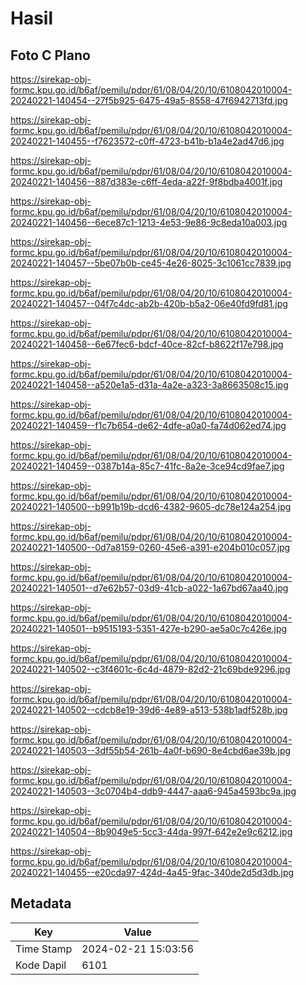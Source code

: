 # Hasil

## Foto C Plano

https://sirekap-obj-formc.kpu.go.id/b6af/pemilu/pdpr/61/08/04/20/10/6108042010004-20240221-140454--27f5b925-6475-49a5-8558-47f6942713fd.jpg

https://sirekap-obj-formc.kpu.go.id/b6af/pemilu/pdpr/61/08/04/20/10/6108042010004-20240221-140455--f7623572-c0ff-4723-b41b-b1a4e2ad47d6.jpg

https://sirekap-obj-formc.kpu.go.id/b6af/pemilu/pdpr/61/08/04/20/10/6108042010004-20240221-140456--887d383e-c6ff-4eda-a22f-9f8bdba4001f.jpg

https://sirekap-obj-formc.kpu.go.id/b6af/pemilu/pdpr/61/08/04/20/10/6108042010004-20240221-140456--6ece87c1-1213-4e53-9e86-9c8eda10a003.jpg

https://sirekap-obj-formc.kpu.go.id/b6af/pemilu/pdpr/61/08/04/20/10/6108042010004-20240221-140457--5be07b0b-ce45-4e26-8025-3c1061cc7839.jpg

https://sirekap-obj-formc.kpu.go.id/b6af/pemilu/pdpr/61/08/04/20/10/6108042010004-20240221-140457--04f7c4dc-ab2b-420b-b5a2-06e40fd9fd81.jpg

https://sirekap-obj-formc.kpu.go.id/b6af/pemilu/pdpr/61/08/04/20/10/6108042010004-20240221-140458--6e67fec6-bdcf-40ce-82cf-b8622f17e798.jpg

https://sirekap-obj-formc.kpu.go.id/b6af/pemilu/pdpr/61/08/04/20/10/6108042010004-20240221-140458--a520e1a5-d31a-4a2e-a323-3a8663508c15.jpg

https://sirekap-obj-formc.kpu.go.id/b6af/pemilu/pdpr/61/08/04/20/10/6108042010004-20240221-140459--f1c7b654-de62-4dfe-a0a0-fa74d062ed74.jpg

https://sirekap-obj-formc.kpu.go.id/b6af/pemilu/pdpr/61/08/04/20/10/6108042010004-20240221-140459--0387b14a-85c7-41fc-8a2e-3ce94cd9fae7.jpg

https://sirekap-obj-formc.kpu.go.id/b6af/pemilu/pdpr/61/08/04/20/10/6108042010004-20240221-140500--b991b19b-dcd6-4382-9605-dc78e124a254.jpg

https://sirekap-obj-formc.kpu.go.id/b6af/pemilu/pdpr/61/08/04/20/10/6108042010004-20240221-140500--0d7a8159-0260-45e6-a391-e204b010c057.jpg

https://sirekap-obj-formc.kpu.go.id/b6af/pemilu/pdpr/61/08/04/20/10/6108042010004-20240221-140501--d7e62b57-03d9-41cb-a022-1a67bd67aa40.jpg

https://sirekap-obj-formc.kpu.go.id/b6af/pemilu/pdpr/61/08/04/20/10/6108042010004-20240221-140501--b9515193-5351-427e-b290-ae5a0c7c426e.jpg

https://sirekap-obj-formc.kpu.go.id/b6af/pemilu/pdpr/61/08/04/20/10/6108042010004-20240221-140502--c3f4601c-6c4d-4879-82d2-21c69bde9296.jpg

https://sirekap-obj-formc.kpu.go.id/b6af/pemilu/pdpr/61/08/04/20/10/6108042010004-20240221-140502--cdcb8e19-39d6-4e89-a513-538b1adf528b.jpg

https://sirekap-obj-formc.kpu.go.id/b6af/pemilu/pdpr/61/08/04/20/10/6108042010004-20240221-140503--3df55b54-261b-4a0f-b690-8e4cbd6ae39b.jpg

https://sirekap-obj-formc.kpu.go.id/b6af/pemilu/pdpr/61/08/04/20/10/6108042010004-20240221-140503--3c0704b4-ddb9-4447-aaa6-945a4593bc9a.jpg

https://sirekap-obj-formc.kpu.go.id/b6af/pemilu/pdpr/61/08/04/20/10/6108042010004-20240221-140504--8b9049e5-5cc3-44da-997f-642e2e9c6212.jpg

https://sirekap-obj-formc.kpu.go.id/b6af/pemilu/pdpr/61/08/04/20/10/6108042010004-20240221-140455--e20cda97-424d-4a45-9fac-340de2d5d3db.jpg


## Metadata

| Key        | Value               |
| ---------- | ------------------- |
| Time Stamp | 2024-02-21 15:03:56 |
| Kode Dapil | 6101                |



